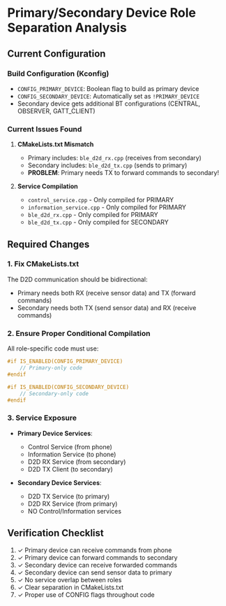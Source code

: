 # Primary/Secondary Device Role Separation Analysis

## Current Configuration

### Build Configuration (Kconfig)
- `CONFIG_PRIMARY_DEVICE`: Boolean flag to build as primary device
- `CONFIG_SECONDARY_DEVICE`: Automatically set as `!PRIMARY_DEVICE`
- Secondary device gets additional BT configurations (CENTRAL, OBSERVER, GATT_CLIENT)

### Current Issues Found

1. **CMakeLists.txt Mismatch**
   - Primary includes: `ble_d2d_rx.cpp` (receives from secondary)
   - Secondary includes: `ble_d2d_tx.cpp` (sends to primary)
   - **PROBLEM**: Primary needs TX to forward commands to secondary!

2. **Service Compilation**
   - `control_service.cpp` - Only compiled for PRIMARY
   - `information_service.cpp` - Only compiled for PRIMARY
   - `ble_d2d_rx.cpp` - Only compiled for PRIMARY
   - `ble_d2d_tx.cpp` - Only compiled for SECONDARY

## Required Changes

### 1. Fix CMakeLists.txt
The D2D communication should be bidirectional:
- Primary needs both RX (receive sensor data) and TX (forward commands)
- Secondary needs both TX (send sensor data) and RX (receive commands)

### 2. Ensure Proper Conditional Compilation
All role-specific code must use:
```c
#if IS_ENABLED(CONFIG_PRIMARY_DEVICE)
    // Primary-only code
#endif

#if IS_ENABLED(CONFIG_SECONDARY_DEVICE)
    // Secondary-only code
#endif
```

### 3. Service Exposure
- **Primary Device Services**:
  - Control Service (from phone)
  - Information Service (to phone)
  - D2D RX Service (from secondary)
  - D2D TX Client (to secondary)
  
- **Secondary Device Services**:
  - D2D TX Service (to primary)
  - D2D RX Service (from primary)
  - NO Control/Information services

## Verification Checklist

1. ✓ Primary device can receive commands from phone
2. ✓ Primary device can forward commands to secondary
3. ✓ Secondary device can receive forwarded commands
4. ✓ Secondary device can send sensor data to primary
5. ✓ No service overlap between roles
6. ✓ Clear separation in CMakeLists.txt
7. ✓ Proper use of CONFIG flags throughout code